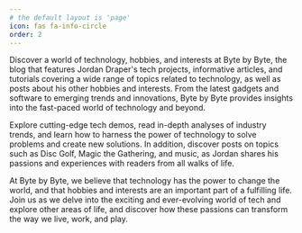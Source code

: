 ```yaml
---
# the default layout is 'page'
icon: fas fa-info-circle
order: 2
---
```


Discover a world of technology, hobbies, and interests at Byte by Byte, the blog that features Jordan Draper's tech projects, informative articles, and tutorials covering a wide range of topics related to technology, as well as posts about his other hobbies and interests. From the latest gadgets and software to emerging trends and innovations, Byte by Byte provides insights into the fast-paced world of technology and beyond.

Explore cutting-edge tech demos, read in-depth analyses of industry trends, and learn how to harness the power of technology to solve problems and create new solutions. In addition, discover posts on topics such as Disc Golf, Magic the Gathering, and music, as Jordan shares his passions and experiences with readers from all walks of life.

At Byte by Byte, we believe that technology has the power to change the world, and that hobbies and interests are an important part of a fulfilling life. Join us as we delve into the exciting and ever-evolving world of tech and explore other areas of life, and discover how these passions can transform the way we live, work, and play.
